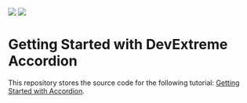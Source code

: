 <!-- default badges list -->
![](https://img.shields.io/endpoint?url=https://codecentral.devexpress.com/api/v1/VersionRange/488943590/21.1.3%2B)
[![](https://img.shields.io/badge/📖_How_to_use_DevExpress_Examples-e9f6fc?style=flat-square)](https://docs.devexpress.com/GeneralInformation/403183)
<!-- default badges end -->
# Getting Started with DevExtreme Accordion

This repository stores the source code for the following tutorial: [Getting Started with Accordion](https://js.devexpress.com/Documentation/Guide/UI_Components/Accordion/Getting_Started_with_Accordion/).
